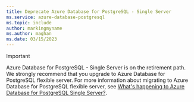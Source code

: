```yaml
---
title: Deprecate Azure Database for PostgreSQL - Single Server
ms.service: azure-database-postgresql
ms.topic: include
author: markingmyname
ms.author: maghan
ms.date: 03/15/2023
---
```


> [!IMPORTANT]
> Azure Database for PostgreSQL - Single Server is on the retirement path. We strongly recommend that you upgrade to Azure Database for PostgreSQL flexible server. For more information about migrating to Azure Database for PostgreSQL flexible server, see [What's happening to Azure Database for PostgreSQL Single Server?](../single-server/whats-happening-to-PostgreSQL-single-server.md).
